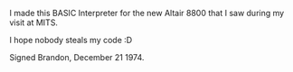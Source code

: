 I made this BASIC Interpreter for the new Altair 8800 that I saw during my visit at MITS.

I hope nobody steals my code :D

Signed Brandon, December 21 1974.
